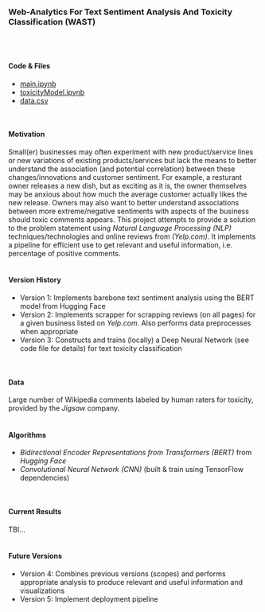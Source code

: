 ### Web-Analytics For Text Sentiment Analysis And Toxicity Classification (WAST)
</br>
</br>

#### Code & Files
- [main.ipynb](https://colab.research.google.com/drive/1KFYRvok-gteRPb38IKTWJHd-ys0lGyAk?usp=sharing)
- [toxicityModel.ipynb](https://colab.research.google.com/drive/1nlEXM98zrhmSnCb8nAnKkUYO61EgFOOp?usp=sharing)
- [data.csv](https://drive.google.com/file/d/1vgwRVNZSM88vbKsPFXNh8qf3dgMgU7Go/view?usp=sharing)
</br>

#### Motivation
Small(er) businesses may often experiment with new product/service lines or new variations of existing products/services but lack the means to better understand the association (and potential correlation) between these changes/innovations and customer sentiment. For example, a resturant owner releases a new dish, but as exciting as it is, the owner themselves may be anxious about how much the average customer actually likes the new release. Owners may also want to better understand  associations between more extreme/negative sentiments with aspects of the business should toxic comments appears.
This project attempts to provide a solution to the problem statement using _Natural Language Processing (NLP)_ techniques/technologies and online reviews from _(Yelp.com)_. It implements a pipeline for efficient use to get relevant and useful information, i.e. percentage of positive comments.
</br>
</br>

#### Version History
- Version 1: Implements barebone text sentiment analysis using the BERT model from Hugging Face
- Version 2: Implements scrapper for scrapping reviews (on all pages) for a given business listed on _Yelp.com_. Also performs data preprocesses when appropriate
- Version 3: Constructs and trains (locally) a Deep Neural Network (see code file for details) for text toxicity classification
</br>

#### Data
Large number of Wikipedia comments labeled by human raters for toxicity, provided by the _Jigsaw_ company.
</br>
</br>

#### Algorithms
- _Bidirectional Encoder Representations from Transformers (BERT)_ from _Hugging Face_
- _Convolutional Neural Network (CNN)_ (built & train using TensorFlow dependencies)
</br>

#### Current Results
TBI...
</br>
</br>

#### Future Versions
- Version 4: Combines previous versions (scopes) and performs appropriate analysis to produce relevant and useful information and visualizations
- Version 5: Implement deployment pipeline
